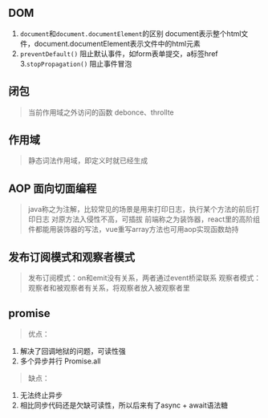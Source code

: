 ## DOM
1. ```document```和```document.documentElement```的区别
document表示整个html文件，document.documentElement表示文件中的html元素
2. ```preventDefault()``` 阻止默认事件，如form表单提交，a标签href
3.```stopPropagation()``` 阻止事件冒泡


## 闭包
> 当前作用域之外访问的函数
> debonce、throllte

## 作用域
> 静态词法作用域，即定义时就已经生成

## AOP 面向切面编程
> java称之为注解，比较常见的场景是用来打印日志，执行某个方法的前后打印日志
> 对原方法入侵性不高，可插拔
> 前端称之为装饰器，react里的高阶组件都能用装饰器的写法，vue重写array方法也可用aop实现函数劫持

## 发布订阅模式和观察者模式
> 发布订阅模式：on和emit没有关系，两者通过event桥梁联系
> 观察者模式：观察者和被观察者有关系，将观察者放入被观察者里

## promise
> 优点： 
  1. 解决了回调地狱的问题，可读性强
  2. 多个异步并行 Promise.all
> 缺点：
  1. 无法终止异步
  2. 相比同步代码还是欠缺可读性，所以后来有了async + await语法糖
